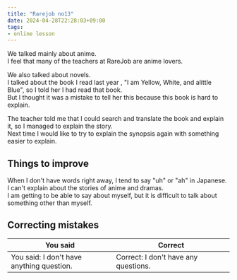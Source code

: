 ```yaml
---
title: "Rarejob no13"
date: 2024-04-28T22:28:03+09:00
tags:
- online lesson
---
```



We talked mainly about anime.  
I feel that many of the teachers at RareJob are anime lovers.

We also talked about novels.  
I talked about the book I read last year , "I am Yellow, White, and alittle Blue", so I told her I had read that book.  
But I thought it was a mistake to tell her this because this book is hard to explain.

The teacher told me that I could search and translate the book and explain it, so I managed to explain the story.  
Next time I would like to try to explain the synopsis again with something easier to explain.

## Things to improve

When I don't have words right away, I tend to say "uh" or "ah" in Japanese.  
I can't explain about the stories of anime and dramas.  
I am getting to be able to say about myself, but it is difficult to talk about something other than myself.

## Correcting mistakes

| You said                                        | Correct                                               |
|-------------------------------------------------|-------------------------------------------------------|
| You said: I don't have anything question.       | Correct: I don't have any questions.　　　             |


